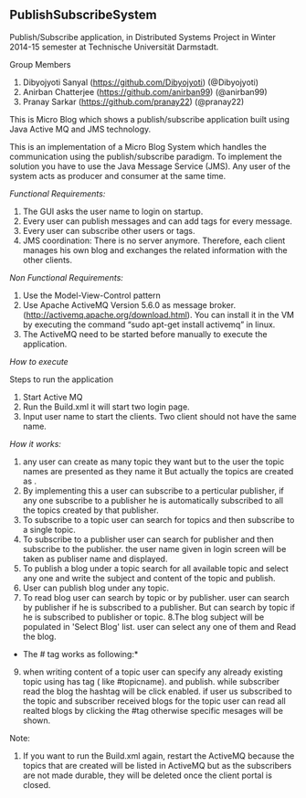 ## PublishSubscribeSystem
Publish/Subscribe application, in Distributed Systems Project in Winter 2014-15 semester at Technische Universität Darmstadt.

Group Members

1. Dibyojyoti Sanyal (https://github.com/Dibyojyoti) (@Dibyojyoti)
2. Anirban Chatterjee (https://github.com/anirban99) (@anirban99)
3. Pranay Sarkar (https://github.com/pranay22) (@pranay22)

This is Micro Blog which shows a publish/subscribe application built using Java Active MQ  and JMS technology.

This is an implementation of a Micro Blog System which handles the communication using the publish/subscribe paradigm. To implement the solution you have to use the Java Message Service (JMS). Any user of the system acts as producer and consumer at the same time.

*Functional Requirements:*

1. The GUI asks the user name to login on startup.
2. Every user can publish messages and can add tags for every message.
3. Every user can subscribe other users or tags.
4. JMS coordination: There is no server anymore. Therefore, each client manages his own blog and exchanges the related information with the other clients.

*Non Functional Requirements:*

1. Use the Model-View-Control pattern
2. Use Apache ActiveMQ Version 5.6.0 as message broker.
(http://activemq.apache.org/download.html).
You can install it in the VM by executing the command “sudo apt-get install activemq” in linux.
3. The ActiveMQ need to be started before manually to execute the application.

*How to execute*

Steps to run the application

1. Start Active MQ
2. Run the Build.xml it will start two login page.
3. Input user name to start the clients. Two client should not have the same name.


*How it works:*

1. any user can create as many topic they want but to the user the topic names are presented as they name it But actually the topics are created as <username>.<topicname>
2. By implementing this a user can subscribe to a perticular publisher, if any one subscribe to a publisher he is automatically subscribed to all the topics created by that publisher.
3. To subscribe to a topic user can search for topics and then subscribe to a single topic. 
4. To subscribe to a publisher user can search for publisher and then subscribe to the publisher. the user name given in login screen will be taken as publiser name and displayed.
5. To publish a blog under a topic search for all available topic and select any one and write the subject and content of the topic and publish.
6. User can publish blog under any topic. 
7. To read blog user can search by topic or by publisher. user can search by publisher if he is subscribed to a publisher. But can search by topic if he is subscribed to publisher or topic.
8.The blog subject will be populated in 'Select Blog' list. user can select any one of them and Read the blog.

*	The # tag works as following:*
9. when writing content of a topic user can specify any already existing topic using has tag ( like #topicname). and publish. while subscriber read the blog the hashtag will be click enabled. if user us subscribed to the topic and subscriber received blogs for the topic user can read all realted blogs by clicking the #tag otherwise specific mesages will be shown.

Note:
1. If you want to run the Build.xml again, restart the ActiveMQ because the topics that are created will be listed in ActiveMQ but as the subscribers are not made durable, they will be deleted once the client portal is closed.
